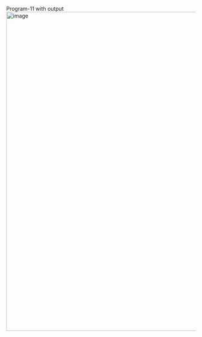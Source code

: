 Program-11 with output
<img width="848" alt="image" src="https://github.com/user-attachments/assets/d830dbbd-1bde-4eae-9f96-26ce560a22bf" />

